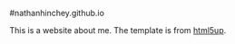 #nathanhinchey.github.io

This is a website about me. The template is from [html5up](html5up.net).
 
